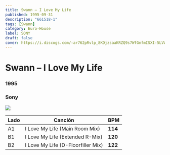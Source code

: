 ```yaml
---
title: Swann – I Love My Life
published: 1995-09-31
description: "661518-1"
tags: [Swann]
category: Euro-House
label: SONY
draft: false
cover: https://i.discogs.com/-ar762pRvlp_8KDjzsaaKRZQ9s7WfGnfmISXI-5LVWg/rs:fit/g:sm/q:90/h:200/w:200/czM6Ly9kaXNjb2dz/LWRhdGFiYXNlLWlt/YWdlcy9SLTUzMzM2/NTMtMTM5MDc4Mzg1/Mi0yNjI1LmpwZWc.jpeg
---
```


# Swann – I Love My Life

### **1995**

### Sony

![](https://i.discogs.com/Jexux-Bnkzszov_eaaQvMvB9yEAsYDBlsR4lucsVhSg/rs:fit/g:sm/q:90/h:594/w:600/czM6Ly9kaXNjb2dz/LWRhdGFiYXNlLWlt/YWdlcy9SLTUzMzM2/NTMtMTcxNDE4NjAz/OS0zMDM0LmpwZWc.jpeg)

| Lado | Canción                            | BPM     |
| ---- | ---------------------------------- | ------- |
| A1   | I Love My Life (Main Room Mix)     | **114** |
| B1   | I Love My Life (Extended R-Mix)    | **120** |
| B2   | I Love My Life (D-Floorfiller Mix) | **122** |
